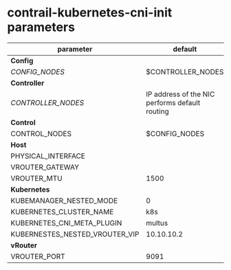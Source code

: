 # contrail-kubernetes-cni-init parameters

| parameter                      | default                                        |
| ------------------------------ | ---------------------------------------------- |
| **Config**                     |                                                |
| *CONFIG_NODES*                 | $CONTROLLER_NODES                              |
| **Controller**                 |                                                |
| *CONTROLLER_NODES*             | IP address of the NIC performs default routing |
| **Control**                    |                                                |
| CONTROL_NODES                  | $CONFIG_NODES                                  |
| **Host**                       |                                                |
| PHYSICAL_INTERFACE             |                                                |
| VROUTER_GATEWAY                |                                                |
| VROUTER_MTU                    | 1500                                           |
| **Kubernetes**                 |                                                |
| KUBEMANAGER_NESTED_MODE        | 0                                              |
| KUBERNETES_CLUSTER_NAME        | k8s                                            |
| KUBERNETES_CNI_META_PLUGIN     | multus                                         |
| KUBERNESTES_NESTED_VROUTER_VIP | 10.10.10.2                                     |
| **vRouter**                    |                                                |
| VROUTER_PORT                   | 9091                                           |
